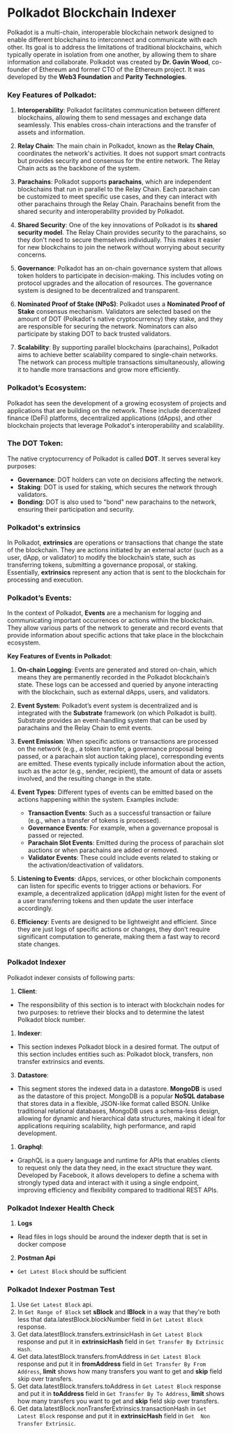 # Polkadot Blockchain Indexer

Polkadot is a multi-chain, interoperable blockchain network designed to enable different blockchains to interconnect and communicate with each other. Its goal is to address the limitations of traditional blockchains, which typically operate in isolation from one another, by allowing them to share information and collaborate.
Polkadot was created by **Dr. Gavin Wood**, co-founder of Ethereum and former CTO of the Ethereum project. It was developed by the **Web3 Foundation** and **Parity Technologies**.

### Key Features of Polkadot:

1.  **Interoperability**: Polkadot facilitates communication between different blockchains, allowing them to send messages and exchange data seamlessly. This enables cross-chain interactions and the transfer of assets and information.
    
2.  **Relay Chain**: The main chain in Polkadot, known as the **Relay Chain**, coordinates the network's activities. It does not support smart contracts but provides security and consensus for the entire network. The Relay Chain acts as the backbone of the system.
    
3.  **Parachains**: Polkadot supports **parachains**, which are independent blockchains that run in parallel to the Relay Chain. Each parachain can be customized to meet specific use cases, and they can interact with other parachains through the Relay Chain. Parachains benefit from the shared security and interoperability provided by Polkadot.
    
4.  **Shared Security**: One of the key innovations of Polkadot is its **shared security model**. The Relay Chain provides security to the parachains, so they don't need to secure themselves individually. This makes it easier for new blockchains to join the network without worrying about security concerns.
    
5.  **Governance**: Polkadot has an on-chain governance system that allows token holders to participate in decision-making. This includes voting on protocol upgrades and the allocation of resources. The governance system is designed to be decentralized and transparent.
    
6.  **Nominated Proof of Stake (NPoS)**: Polkadot uses a **Nominated Proof of Stake** consensus mechanism. Validators are selected based on the amount of DOT (Polkadot's native cryptocurrency) they stake, and they are responsible for securing the network. Nominators can also participate by staking DOT to back trusted validators.
    
7.  **Scalability**: By supporting parallel blockchains (parachains), Polkadot aims to achieve better scalability compared to single-chain networks. The network can process multiple transactions simultaneously, allowing it to handle more transactions and grow more efficiently.
    

### Polkadot’s Ecosystem:

Polkadot has seen the development of a growing ecosystem of projects and applications that are building on the network. These include decentralized finance (DeFi) platforms, decentralized applications (dApps), and other blockchain projects that leverage Polkadot's interoperability and scalability.

### The DOT Token:

The native cryptocurrency of Polkadot is called **DOT**. It serves several key purposes:
*   **Governance**: DOT holders can vote on decisions affecting the network.
*   **Staking**: DOT is used for staking, which secures the network through validators.
*   **Bonding**: DOT is also used to "bond" new parachains to the network, ensuring their participation and security.

### Polkadot's extrinsics

In Polkadot, **extrinsics** are operations or transactions that change the state of the blockchain. They are actions initiated by an external actor (such as a user, dApp, or validator) to modify the blockchain’s state, such as transferring tokens, submitting a governance proposal, or staking. Essentially, **extrinsics** represent any action that is sent to the blockchain for processing and execution.

### Polkadot’s Events:

In the context of Polkadot, **Events** are a mechanism for logging and communicating important occurrences or actions within the blockchain. They allow various parts of the network to generate and record events that provide information about specific actions that take place in the blockchain ecosystem.

**Key Features of Events in Polkadot**:

1.  **On-chain Logging**: Events are generated and stored on-chain, which means they are permanently recorded in the Polkadot blockchain’s state. These logs can be accessed and queried by anyone interacting with the blockchain, such as external dApps, users, and validators.
    
2.  **Event System**: Polkadot’s event system is decentralized and is integrated with the **Substrate** framework (on which Polkadot is built). Substrate provides an event-handling system that can be used by parachains and the Relay Chain to emit events.
    
3.  **Event Emission**: When specific actions or transactions are processed on the network (e.g., a token transfer, a governance proposal being passed, or a parachain slot auction taking place), corresponding events are emitted. These events typically include information about the action, such as the actor (e.g., sender, recipient), the amount of data or assets involved, and the resulting change in the state.
    
4.  **Event Types**: Different types of events can be emitted based on the actions happening within the system. Examples include:
    *   **Transaction Events**: Such as a successful transaction or failure (e.g., when a transfer of tokens is processed).
    *   **Governance Events**: For example, when a governance proposal is passed or rejected.
    *   **Parachain Slot Events**: Emitted during the process of parachain slot auctions or when parachains are added or removed.
    *   **Validator Events**: These could include events related to staking or the activation/deactivation of validators.
5.  **Listening to Events**: dApps, services, or other blockchain components can listen for specific events to trigger actions or behaviors. For example, a decentralized application (dApp) might listen for the event of a user transferring tokens and then update the user interface accordingly.
    
6.  **Efficiency**: Events are designed to be lightweight and efficient. Since they are just logs of specific actions or changes, they don’t require significant computation to generate, making them a fast way to record state changes.
    
### Polkadot Indexer

Polkadot indexer consists of following parts:

1.  **Client**:
  *   The responsibility of this section is to interact with blockchain nodes for two purposes: to retrieve their blocks and to determine the latest Polkadot block number.
1.  **Indexer**:
  *   This section indexes Polkadot block in a desired format. The output of this section includes entities such as:  Polkadot block, transfers, non transfer extrinsics and events.
3.  **Datastore**:
  *   This segment stores the indexed data in a datastore. **MongoDB** is used as the datastore of this project. MongoDB is a popular **NoSQL database** that stores data in a flexible, JSON-like format called BSON. Unlike traditional relational databases, MongoDB uses a schema-less design, allowing for dynamic and hierarchical data structures, making it ideal for applications requiring scalability, high performance, and rapid development.
1.  **Graphql**:
  *   GraphQL is a query language and runtime for APIs that enables clients to request only the data they need, in the exact structure they want. Developed by Facebook, it allows developers to define a schema with strongly typed data and interact with it using a single endpoint, improving efficiency and flexibility compared to traditional REST APIs.

### Polkadot Indexer Health Check

1. **Logs**
 *   Read files in logs should be around the indexer depth that is set in docker compose
2. **Postman Api**
 *   `Get Latest Block` should be sufficient

### Polkadot Indexer Postman Test

1. Use `Get Latest Block` api.
2. In `Get Range of Block` set **sBlock** and **lBlock** in a way that they're both less that data.latestBlock.blockNumber field in `Get Latest Block` response.
3. Get data.latestBlock.transfers.extrinsicHash in `Get Latest Block` response and put it in **extrinsicHash** field in `Get Transfer By Extrinsic Hash`.
4. Get data.latestBlock.transfers.fromAddress in `Get Latest Block` response and put it in **fromAddress** field in `Get Transfer By From Address`, **limit** shows how many transfers you want to get and **skip** field skip over transfers.
5. Get data.latestBlock.transfers.toAddress in `Get Latest Block` response and put it in **toAddress** field in `Get Transfer By To Address`, **limit** shows how many transfers you want to get and **skip** field skip over transfers.
6. Get data.latestBlock.nonTransferExtrinsics.transactionHash in `Get Latest Block` response and put it in **extrinsicHash** field in `Get  Non Transfer Extrinsic`.